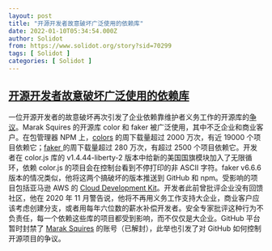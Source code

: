 ```yaml
---
layout: post
title: "开源开发者故意破坏广泛使用的依赖库"
date: 2022-01-10T05:34:54.000Z
author: Solidot
from: https://www.solidot.org/story?sid=70299
tags: [ Solidot ]
categories: [ Solidot ]
---
```

<!--1641792894000-->
[开源开发者故意破坏广泛使用的依赖库](https://www.solidot.org/story?sid=70299)
------

<div>
一位开源开发者的故意破坏再次引发了企业依赖靠维护者义务工作的开源库的<a href="https://developers.slashdot.org/story/22/01/09/2336239/open-source-developer-intentionally-corrupts-his-own-widely-used-libraries">争议</a>。Marak Squires 的开源库 color 和 faker 被广泛使用，其中不乏企业和商业客户。在包管理器 NPM 上，<a href="https://www.npmjs.com/package/colors">colors</a> 的周下载量超过 2000 万次，有近 19000 个项目依赖它；<a href="https://www.npmjs.com/package/faker">faker </a>的周下载量超过 280 万次，有超过 2500 个项目依赖它。开发者在 color.js 库的 v1.4.44-liberty-2 版本中给新的美国国旗模块加入了无限循环，依赖 color.js 的项目会在控制台看到不停打印的非 ASCII 字符。faker v6.6.6 版本的情况类似，他将这两个搞破坏的版本推送到 GitHub 和 npm。受影响的项目包括亚马逊 AWS 的 <a href="https://github.com/aws/aws-cdk/issues/18323" target="_blank">Cloud Development Kit</a>。开发者此前曾批评企业没有回馈社区，他在 2020 年 11 月警告说，他将不再用义务工作支持大企业，商业客户应该考虑创建分支，或者用每年六位数的薪水补偿开发者。安全专家批评这种行为不负责任，每一个依赖这些库的项目都受到影响，而不仅仅是大企业。GitHub 平台暂时封禁了 <a href="https://github.com/Marak" target="_blank">Marak Squires</a> 的账号（已解封），此举也引发了对 GitHub 如何控制开源项目的争议。
</div>
